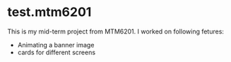 # test.mtm6201
This is my mid-term project from MTM6201.
I worked on following fetures:
- Animating a banner image
- cards for different screens

